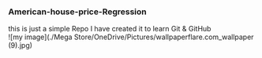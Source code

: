 ### American-house-price-Regression
this is just a simple Repo I have created it to learn Git &amp; GitHub\
![my image](./Mega Store/OneDrive/Pictures/wallpaperflare.com_wallpaper (9).jpg)
